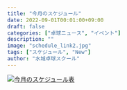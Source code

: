 ```yaml
---
title: "今月のスケジュール"
date: 2022-09-01T00:01:00+09:00
draft: false
categories: ["卓球ニュース", "イベント"]
description: ""
image: "schedule_link2.jpg"
tags: ["スケジュール", "New"]
author: "水城卓球スクール"
---
```


<a class="" href="/images/blog/mtts_schedule9.jpg"><img src="/images/blog/2022_9.png" alt="今月のスケジュール表" /></a>
